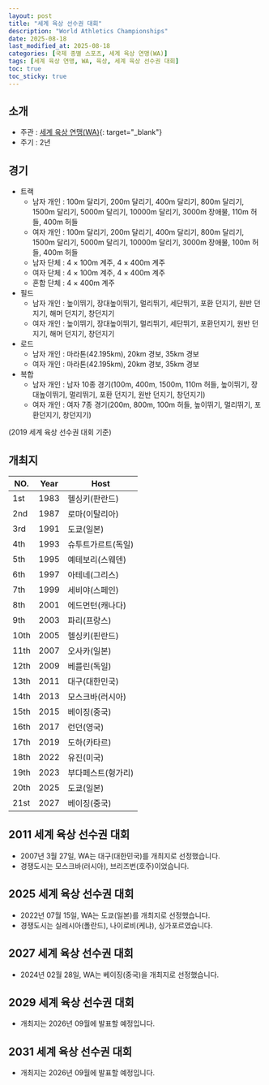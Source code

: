 ```yaml
---
layout: post
title: "세계 육상 선수권 대회"
description: "World Athletics Championships"
date: 2025-08-18
last_modified_at: 2025-08-18
categories: [국제 종별 스포츠, 세계 육상 연맹(WA)]
tags: [세계 육상 연맹, WA, 육상, 세계 육상 선수권 대회]
toc: true
toc_sticky: true
---
```

## 소개
* 주관 : [세계 육상 연맹(WA)](https://worldathletics.org/){: target="_blank"}
* 주기 : 2년

## 경기
* 트랙
  * 남자 개인 : 100m 달리기, 200m 달리기, 400m 달리기, 800m 달리기, 1500m 달리기, 5000m 달리기, 10000m 달리기, 3000m 장애물, 110m 허들, 400m 허들
  * 여자 개인 : 100m 달리기, 200m 달리기, 400m 달리기, 800m 달리기, 1500m 달리기, 5000m 달리기, 10000m 달리기, 3000m 장애물, 100m 허들, 400m 허들
  * 남자 단체 : 4 × 100m 계주, 4 × 400m 계주
  * 여자 단체 : 4 × 100m 계주, 4 × 400m 계주
  * 혼합 단체 : 4 × 400m 계주
* 필드
  * 남자 개인 : 높이뛰기, 장대높이뛰기, 멀리뛰기, 세단뛰기, 포환 던지기, 원반 던지기, 해머 던지기, 창던지기
  * 여자 개인 : 높이뛰기, 장대높이뛰기, 멀리뛰기, 세단뛰기, 포환던지기, 원반 던지기, 해머 던지기, 창던지기
* 로드
  * 남자 개인 : 마라톤(42.195km), 20km 경보, 35km 경보
  * 여자 개인 : 마라톤(42.195km), 20km 경보, 35km 경보
* 복합
  * 남자 개인 : 남자 10종 경기(100m, 400m, 1500m, 110m 허들, 높이뛰기, 장대높이뛰기, 멀리뛰기, 포환 던지기, 원반 던지기, 창던지기)
  * 여자 개인 : 여자 7종 경기(200m, 800m, 100m 허들, 높이뛰기, 멀리뛰기, 포환던지기, 창던지기)

(2019 세계 육상 선수권 대회 기준)

## 개최지

<html>
    <head>
        <meta charset="UTF-8">
    </head>
    <body>
        <table>
            <thead>
                <tr class="header-row">
                    <th class="col-no">NO.</th>
                    <th class="col-year">Year</th>
                    <th class="col-host">Host</th>
                </tr>
            </thead>
            <tbody>
                <tr>
                    <td>1st</td>
                    <td>1983</td>
                    <td>헬싱키(판란드)</td>
                </tr>
                <tr>
                    <td>2nd</td>
                    <td>1987</td>
                    <td>로마(이탈리아)</td>
                </tr>
                <tr>
                    <td>3rd</td>
                    <td>1991</td>
                    <td>도쿄(일본)</td>
                </tr>
                <tr>
                    <td>4th</td>
                    <td>1993</td>
                    <td>슈투트가르트(독일)</td>
                </tr>
                <tr>
                    <td>5th</td>
                    <td>1995</td>
                    <td>예테보리(스웨덴)</td>
                </tr>
                <tr>
                    <td>6th</td>
                    <td>1997</td>
                    <td>아테네(그리스)</td>
                </tr>
                <tr>
                    <td>7th</td>
                    <td>1999</td>
                    <td>세비야(스페인)</td>
                </tr>
                <tr>
                    <td>8th</td>
                    <td>2001</td>
                    <td>에드먼턴(캐나다)</td>
                </tr>
                <tr>
                    <td>9th</td>
                    <td>2003</td>
                    <td>파리(프랑스)</td>
                </tr>
                <tr>
                    <td>10th</td>
                    <td>2005</td>
                    <td>헬싱키(핀란드)</td>
                </tr>
                <tr>
                    <td>11th</td>
                    <td>2007</td>
                    <td>오사카(일본)</td>
                </tr>
                <tr>
                    <td>12th</td>
                    <td>2009</td>
                    <td>베를린(독일)</td>
                </tr>
                <tr class="korea-host-bg">
                    <td><span class="korea-host">13th</span></td>
                    <td><span class="korea-host">2011</span></td>
                    <td><span class="korea-host">대구(대한민국)</span></td>
                </tr>
                <tr>
                    <td>14th</td>
                    <td>2013</td>
                    <td>모스크바(러시아)</td>
                </tr>
                <tr>
                    <td>15th</td>
                    <td>2015</td>
                    <td>베이징(중국)</td>
                </tr>
                <tr>
                    <td>16th</td>
                    <td>2017</td>
                    <td>런던(영국)</td>
                </tr>
                <tr>
                    <td>17th</td>
                    <td>2019</td>
                    <td>도하(카타르)</td>
                </tr>
                <tr>
                    <td>18th</td>
                    <td>2022</td>
                    <td>유진(미국)</td>
                </tr>
                <tr>
                    <td>19th</td>
                    <td>2023</td>
                    <td>부다페스트(헝가리)</td>
                </tr>
                <tr>
                    <td>20th</td>
                    <td>2025</td>
                    <td>도쿄(일본)</td>
                </tr>
                <tr>
                    <td>21st</td>
                    <td>2027</td>
                    <td>베이징(중국)</td>
                </tr>
            </tbody>
        </table>
    </body>
</html>

## 2011 세계 육상 선수권 대회
* 2007년 3월 27일, WA는 <span class="korea-host">대구(대한민국)</span>를 개최지로 선정했습니다.
* 경쟁도시는 모스크바(러시아), 브리즈번(호주)이었습니다.

## 2025 세계 육상 선수권 대회
* 2022년 07월 15일, WA는 <span class="foreign-host">도쿄(일본)</span>를 개최지로 선정했습니다.
* 경쟁도시는 실레시아(폴란드), 나이로비(케냐), 싱가포르였습니다.

## 2027 세계 육상 선수권 대회
* 2024년 02월 28일, WA는 <span class="foreign-host">베이징(중국)</span>을 개최지로 선정했습니다.

## 2029 세계 육상 선수권 대회
* 개최지는 2026년 09월에 발표할 예정입니다.

## 2031 세계 육상 선수권 대회
* 개최지는 2026년 09월에 발표할 예정입니다.
